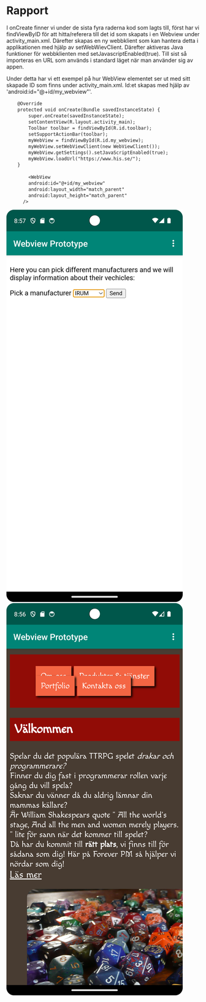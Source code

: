 
# Rapport
I onCreate finner vi under de sista fyra raderna kod som lagts till, först har vi findViewByID för 
att hitta/referera till det id som skapats i en Webview under activity_main.xml. 
Därefter skapas en ny webbklient som kan hantera detta i applikationen med hjälp av setWebWievClient.
Därefter aktiveras Java funktioner för webbklienten med setJavascriptEnabled(true).
Till sist så importeras en URL som används i standard läget när man använder sig av appen. 

Under detta har vi ett exempel på hur WebView elementet ser ut med sitt skapade ID som finns
under activity_main.xml. Id:et skapas med hjälp av 'android:id="@+id/my_webview"'.


```
    @Override
    protected void onCreate(Bundle savedInstanceState) {
        super.onCreate(savedInstanceState);
        setContentView(R.layout.activity_main);
        Toolbar toolbar = findViewById(R.id.toolbar);
        setSupportActionBar(toolbar);
        myWebView = findViewById(R.id.my_webview);
        myWebView.setWebViewClient(new WebViewClient());
        myWebView.getSettings().setJavaScriptEnabled(true);
        myWebView.loadUrl("https://www.his.se/");
    }
    
        <WebView
        android:id="@+id/my_webview"
        android:layout_width="match_parent"
        android:layout_height="match_parent"
      />
```


![](external.png)
![](internal.png)
